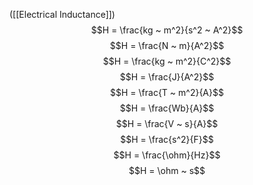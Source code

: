 ([[Electrical Inductance]])
$$H = \frac{kg ~ m^2}{s^2 ~ A^2}$$
$$H = \frac{N ~ m}{A^2}$$
$$H = \frac{kg ~ m^2}{C^2}$$
$$H = \frac{J}{A^2}$$
$$H = \frac{T ~ m^2}{A}$$
$$H = \frac{Wb}{A}$$
$$H = \frac{V ~ s}{A}$$
$$H = \frac{s^2}{F}$$
$$H = \frac{\ohm}{Hz}$$
$$H = \ohm ~ s$$